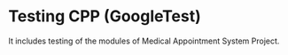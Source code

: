 # Testing CPP (GoogleTest)
 It includes testing of the modules of Medical Appointment System Project.
